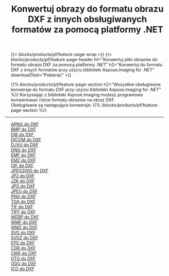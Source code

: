﻿---
title: Konwertuj obrazy do formatu obrazu DXF z innych obsługiwanych formatów za pomocą platformy .NET 
weight: 3920
url: /pl/net/conversion/to/dxf 
lang: pl
langdirlevel: 2
locales: zh-hans,ja,it,ru,de,es,fr,nl,id,lt,pl,pt,vi,tr,ko,zh-hant,ar,hi,th,sv,cs,uk,he
description: Korzystając z biblioteki Aspose.Imaging dla .NET, można łatwo przekonwertować do formatu DXF z innych obsługiwanych formatów obrazów
---

{{< blocks/products/pf/feature-page-wrap >}}
{{< blocks/products/pf/feature-page-header h1="Konwertuj pliki obrazów do formatu obrazu DXF za pomocą platformy .NET" h2="Konwertuj do formatu DXF z innych formatów przy użyciu biblioteki Aspose.Imaging for .NET" downloadText="Pobierać" >}}


{{% blocks/products/pf/feature-page-section  h2="Wszystkie obsługiwane konwersje do formatu DXF przy użyciu biblioteki Aspose.Imaging for .NET" %}}
Korzystając z biblioteki Aspose.Imaging możesz programowo konwertować różne formaty obrazów na obraz DXF.
<br/>
Obsługiwane są następujące konwersje:
{{% /blocks/products/pf/feature-page-section %}}
<div class="container-fluid productfamilypage bg-gray">
    <div class="convertypes bg-gray agp-content section">
        <div class="container">
		<hr style="margin-left:-20px;"/>
		<div class="row other-converters">
		    <div class='col-md-2 other-converter remove-lp remove-rp'><a href="/imaging/pl/net/conversion/apng-to-dxf" >APNG do DXF</a></div>
<div class='col-md-2 other-converter remove-lp remove-rp'><a href="/imaging/pl/net/conversion/bmp-to-dxf" >BMP do DXF</a></div>
<div class='col-md-2 other-converter remove-lp remove-rp'><a href="/imaging/pl/net/conversion/dib-to-dxf" >DIB do DXF</a></div>
<div class='col-md-2 other-converter remove-lp remove-rp'><a href="/imaging/pl/net/conversion/dicom-to-dxf" >DICOM do DXF</a></div>
<div class='col-md-2 other-converter remove-lp remove-rp'><a href="/imaging/pl/net/conversion/djvu-to-dxf" >DJVU do DXF</a></div>
<div class='col-md-2 other-converter remove-lp remove-rp'><a href="/imaging/pl/net/conversion/dng-to-dxf" >DNG do DXF</a></div>
<div class='col-md-2 other-converter remove-lp remove-rp'><a href="/imaging/pl/net/conversion/emf-to-dxf" >EMF do DXF</a></div>
<div class='col-md-2 other-converter remove-lp remove-rp'><a href="/imaging/pl/net/conversion/emz-to-dxf" >EMZ do DXF</a></div>
<div class='col-md-2 other-converter remove-lp remove-rp'><a href="/imaging/pl/net/conversion/gif-to-dxf" >GIF do DXF</a></div>
<div class='col-md-2 other-converter remove-lp remove-rp'><a href="/imaging/pl/net/conversion/jpeg2000-to-dxf" >JPEG2000 do DXF</a></div>
<div class='col-md-2 other-converter remove-lp remove-rp'><a href="/imaging/pl/net/conversion/jp2-to-dxf" >JP2 do DXF</a></div>
<div class='col-md-2 other-converter remove-lp remove-rp'><a href="/imaging/pl/net/conversion/j2k-to-dxf" >J2K do DXF</a></div>
<div class='col-md-2 other-converter remove-lp remove-rp'><a href="/imaging/pl/net/conversion/jpg-to-dxf" >JPG do DXF</a></div>
<div class='col-md-2 other-converter remove-lp remove-rp'><a href="/imaging/pl/net/conversion/jpeg-to-dxf" >JPEG do DXF</a></div>
<div class='col-md-2 other-converter remove-lp remove-rp'><a href="/imaging/pl/net/conversion/png-to-dxf" >PNG do DXF</a></div>
<div class='col-md-2 other-converter remove-lp remove-rp'><a href="/imaging/pl/net/conversion/tga-to-dxf" >TGA do DXF</a></div>
<div class='col-md-2 other-converter remove-lp remove-rp'><a href="/imaging/pl/net/conversion/tif-to-dxf" >TIF do DXF</a></div>
<div class='col-md-2 other-converter remove-lp remove-rp'><a href="/imaging/pl/net/conversion/tiff-to-dxf" >TIFF do DXF</a></div>
<div class='col-md-2 other-converter remove-lp remove-rp'><a href="/imaging/pl/net/conversion/webp-to-dxf" >WEBP do DXF</a></div>
<div class='col-md-2 other-converter remove-lp remove-rp'><a href="/imaging/pl/net/conversion/wmf-to-dxf" >WMF do DXF</a></div>
<div class='col-md-2 other-converter remove-lp remove-rp'><a href="/imaging/pl/net/conversion/wmz-to-dxf" >WMZ do DXF</a></div>
<div class='col-md-2 other-converter remove-lp remove-rp'><a href="/imaging/pl/net/conversion/svg-to-dxf" >SVG do DXF</a></div>
<div class='col-md-2 other-converter remove-lp remove-rp'><a href="/imaging/pl/net/conversion/svgz-to-dxf" >SVGZ do DXF</a></div>
<div class='col-md-2 other-converter remove-lp remove-rp'><a href="/imaging/pl/net/conversion/eps-to-dxf" >EPS do DXF</a></div>
<div class='col-md-2 other-converter remove-lp remove-rp'><a href="/imaging/pl/net/conversion/cdr-to-dxf" >CDR do DXF</a></div>
<div class='col-md-2 other-converter remove-lp remove-rp'><a href="/imaging/pl/net/conversion/cmx-to-dxf" >CMX do DXF</a></div>
<div class='col-md-2 other-converter remove-lp remove-rp'><a href="/imaging/pl/net/conversion/otg-to-dxf" >OTG do DXF</a></div>
<div class='col-md-2 other-converter remove-lp remove-rp'><a href="/imaging/pl/net/conversion/odg-to-dxf" >ODG do DXF</a></div>
<div class='col-md-2 other-converter remove-lp remove-rp'><a href="/imaging/pl/net/conversion/ico-to-dxf" >ICO do DXF</a></div>
                </div>
        </div>
    </div>
</div>
<br/>

